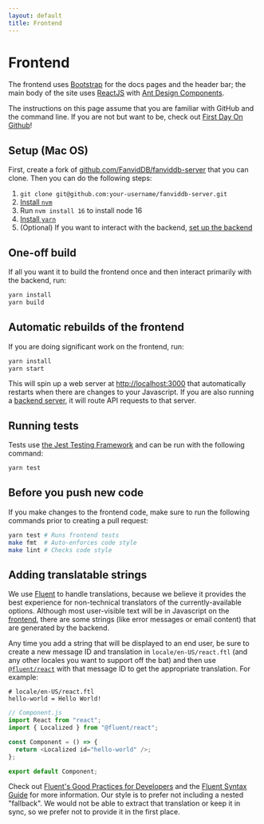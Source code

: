 ```yaml
---
layout: default
title: Frontend
---
```


# Frontend

The frontend uses [Bootstrap](https://getbootstrap.com/) for the docs pages and the header bar; the main body of the site uses [ReactJS](https://reactjs.org/) with [Ant Design Components](https://ant.design/components/overview/).

<div class="alert alert-info" role="alert">
  The instructions on this page assume that you are familiar with GitHub and the command line.
  If you are not but want to be, check out <a href="https://lab.github.com/githubtraining/first-day-on-github">First Day On Github</a>!
</div>

## Setup (Mac OS)

First, create a fork of [github.com/FanvidDB/fanviddb-server](https://github.com/FanvidDB/fanviddb-server) that you can clone. Then you can do the following steps:

1. `git clone git@github.com:your-username/fanviddb-server.git`
2. [Install `nvm`](https://github.com/nvm-sh/nvm#installing-and-updating)
3. Run `nvm install 16` to install node 16
4. [Install `yarn`](https://classic.yarnpkg.com/en/docs/install#mac-stable)
5. (Optional) If you want to interact with the backend, [set up the backend](/coding/backend.html)

## One-off build

If all you want it to build the frontend once and then interact primarily with the backend, run:

```bash
yarn install
yarn build
```

## Automatic rebuilds of the frontend

If you are doing significant work on the frontend, run:

```bash
yarn install
yarn start
```

This will spin up a web server at <http://localhost:3000> that automatically restarts when there are changes to your Javascript.
If you are also running a [backend server](/coding/backend.html), it will route API requests to that server.

## Running tests

Tests use [the Jest Testing Framework](https://jestjs.io/) and can be run with the following command:

```bash
yarn test
```

## Before you push new code

If you make changes to the frontend code, make sure to run the following commands prior to creating a pull request:

```bash
yarn test # Runs frontend tests
make fmt  # Auto-enforces code style
make lint # Checks code style
```

## Adding translatable strings

We use [Fluent](https://projectfluent.org/) to handle translations, because we believe it provides the best experience for non-technical translators of the currently-available options.
Although most user-visible text will be in Javascript on the [frontend](/coding/frontend.html), there are some strings (like error messages or email content) that are generated by the backend.

Any time you add a string that will be displayed to an end user, be sure to create a new message ID and translation in `locale/en-US/react.ftl` (and any other locales you want to support off the bat) and then use [`@fluent/react`](https://github.com/projectfluent/fluent.js/wiki/React-Bindings) with that message ID to get the appropriate translation. For example:

```ftl
# locale/en-US/react.ftl
hello-world = Hello World!
```

```js
// Component.js
import React from "react";
import { Localized } from "@fluent/react";

const Component = () => {
  return <Localized id="hello-world" />;
};

export default Component;
```

Check out [Fluent's Good Practices for Developers](https://github.com/projectfluent/fluent/wiki/Good-Practices-for-Developers) and the [Fluent Syntax Guide](https://projectfluent.org/fluent/guide/) for more information.
Our style is to prefer not including a nested "fallback".
We would not be able to extract that translation or keep it in sync, so we prefer not to provide it in the first place.
